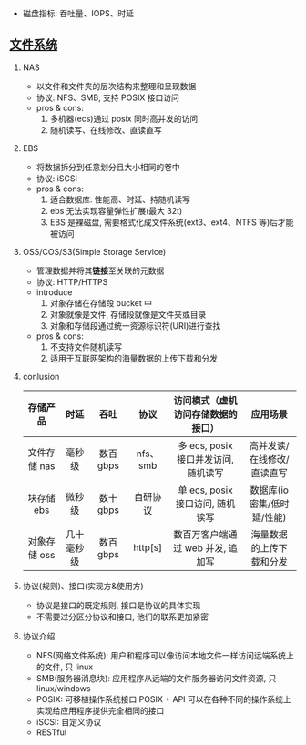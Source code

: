 - 磁盘指标: 吞吐量、IOPS、时延

## [文件系统](https://mp.weixin.qq.com/s/F_yIYLp1dZrxaNPM1nAXgw)

1. NAS

   - 以文件和文件夹的层次结构来整理和呈现数据
   - 协议: NFS、SMB, 支持 POSIX 接口访问
   - pros & cons:
     1. 多机器(ecs)通过 posix 同时高并发的访问
     2. 随机读写、在线修改、直读直写

2. EBS

   - 将数据拆分到任意划分且大小相同的卷中
   - 协议: iSCSI
   - pros & cons:
     1. 适合数据库: 性能高、时延、持随机读写
     2. ebs 无法实现容量弹性扩展(最大 32t)
     3. EBS 是裸磁盘, 需要格式化成文件系统(ext3、ext4、NTFS 等)后才能被访问

3. OSS/COS/S3(Simple Storage Service)

   - 管理数据并将其**链接**至关联的元数据
   - 协议: HTTP/HTTPS
   - introduce
     1. 对象存储在存储段 bucket 中
     2. 对象就像是文件, 存储段就像是文件夹或目录
     3. 对象和存储段通过统一资源标识符(URI)进行查找
   - pros & cons:
     1. 不支持文件随机读写
     2. 适用于互联网架构的海量数据的上传下载和分发

4. conlusion

   |   存储产品   |    时延    |   吞吐    |   协议   |  访问模式（虚机访问存储数据的接口）  |          应用场景           |
   | :----------: | :--------: | :-------: | :------: | :----------------------------------: | :-------------------------: |
   | 文件存储 nas |   毫秒级   | 数百 gbps | nfs、smb | 多 ecs, posix 接口并发访问, 随机读写 | 高并发读/在线修改/直读直写  |
   |  块存储 ebs  |   微秒级   | 数十 gbps | 自研协议 |   单 ecs, posix 接口访问, 随机读写   | 数据库(io 密集/低时延/性能) |
   | 对象存储 oss | 几十毫秒级 | 数百 gbps | http[s]  |  数百万客户端通过 web 并发, 追加写   |  海量数据的上传下载和分发   |

5. 协议(规则)、接口(实现方&使用方)

   - 协议是接口的既定规则, 接口是协议的具体实现
   - 不需要过分区分协议和接口, 他们的联系更加紧密

6. 协议介绍

   - NFS(网络文件系统): 用户和程序可以像访问本地文件一样访问远端系统上的文件, 只 linux
   - SMB(服务器消息块): 应用程序从远端的文件服务器访问文件资源, 只 linux/windows
   - POSIX: 可移植操作系统接口 POSIX + API 可以在各种不同的操作系统上实现给应用程序提供完全相同的接口
   - iSCSI: 自定义协议
   - RESTful
